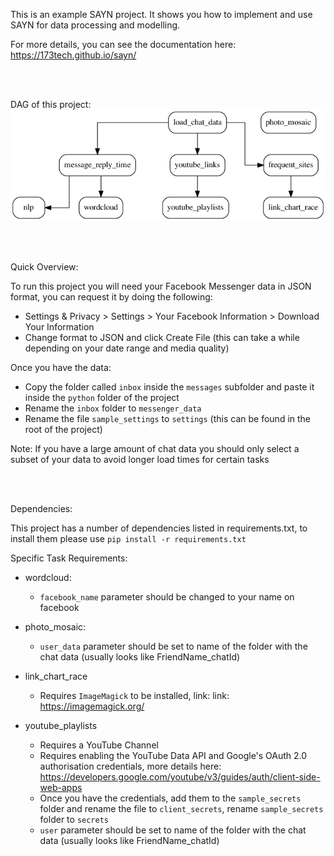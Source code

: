 This is an example SAYN project. It shows you how to implement and use SAYN for data processing and modelling.

For more details, you can see the documentation here: https://173tech.github.io/sayn/

<br>
<br>

DAG of this project:
![ETL](/dag.png)

<br>
<br>

Quick Overview:

To run this project you will need your Facebook Messenger data in JSON format, you can request it by doing the following:
- Settings & Privacy > Settings > Your Facebook Information > Download Your Information 
- Change format to JSON and click Create File (this can take a while depending on your date range and media quality)

Once you have the data:
- Copy the folder called `inbox` inside the `messages` subfolder and paste it inside the `python` folder of the project
- Rename the `inbox` folder to `messenger_data`
- Rename the file `sample_settings` to `settings` (this can be found in the root of the project)

Note: If you have a large amount of chat data you should only select a subset of your data to avoid longer load times for certain tasks

<br>
<br>

Dependencies:

This project has a number of dependencies listed in requirements.txt, to install them please use `pip install -r requirements.txt`

Specific Task Requirements:

- wordcloud:
  - `facebook_name` parameter should be changed to your name on facebook

- photo_mosaic:
  - `user_data` parameter should be set to name of the folder with the chat data (usually looks like FriendName_chatId)

- link_chart_race
  - Requires `ImageMagick` to be installed, link: link: https://imagemagick.org/

- youtube_playlists
  - Requires a YouTube Channel
  - Requires enabling the YouTube Data API and Google's OAuth 2.0 authorisation credentials, more details here: https://developers.google.com/youtube/v3/guides/auth/client-side-web-apps
  - Once you have the credentials, add them to the `sample_secrets` folder and rename the file to `client_secrets`, rename `sample_secrets` folder to `secrets`
  - `user` parameter should be set to name of the folder with the chat data (usually looks like FriendName_chatId)
